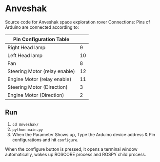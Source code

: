 # Anveshak
Source code for Anveshak space exploration rover
Connections: Pins of Arduino are connected according to:

| Pin Configuration Table       |    |
|-------------------------------|----|
| Right Head lamp               | 9  |
| Left Head lamp                | 10 |
| Fan                           | 8  |
| Steering Motor (relay enable) | 12 |
| Engine Motor (relay enable)   | 11 |
| Steering Motor (Direction)    | 3  |
| Engine Motor (Direction)      | 2  |

## Run

1. ```cd Anveshak/```
2. ```python main.py```
3. When the Parameter Shows up, Type the Arduino device address & Pin configurations and hit ```configure```.

When the configure button is pressed, it opens a terminal window automatically, wakes up ROSCORE process and ROSPY child process.
